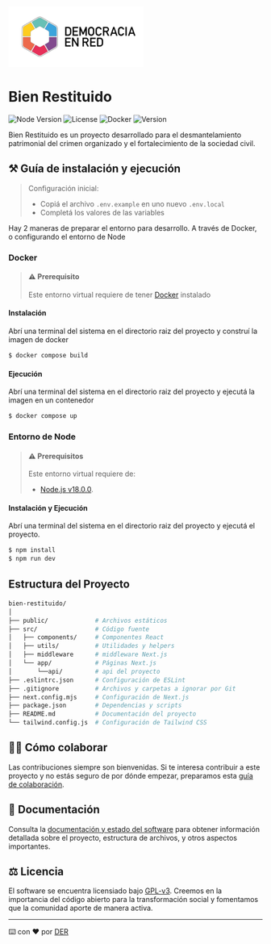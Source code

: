 ![Header](./docs/der-logo.png)

# Bien Restituido

![Node Version](https://img.shields.io/badge/node-v18-red)
![License](https://img.shields.io/github/license/DemocraciaEnRed/bien-restituido)
![Docker](https://img.shields.io/badge/docker-ready-blue)
![Version](https://img.shields.io/github/v/release/DemocraciaEnRed/bien-restituido)

Bien Restituido es un proyecto desarrollado para el desmantelamiento patrimonial del crimen organizado y el fortalecimiento de la sociedad civil.

## ⚒️ Guía de instalación y ejecución

> Configuración inicial:
>
> - Copiá el archivo `.env.example` en uno nuevo `.env.local`
> - Completá los valores de las variables

Hay 2 maneras de preparar el entorno para desarrollo. A través de Docker, o configurando el entorno de Node

### Docker

> #### ⚠️ Prerequisito
>
> Este entorno virtual requiere de tener [Docker](https://docs.docker.com/) instalado

#### Instalación

Abrí una terminal del sistema en el directorio raiz del proyecto y construí la imagen de docker

```bash
$ docker compose build
```

#### Ejecución

Abrí una terminal del sistema en el directorio raiz del proyecto y ejecutá la imagen en un contenedor

```bash
$ docker compose up
```

### Entorno de Node

> #### ⚠️ Prerequisitos
>
> Este entorno virtual requiere de:
>
> - [Node.js v18.0.0](https://nodejs.org/en/blog/release/v18.0.0/).

#### Instalación y Ejecución

Abrí una terminal del sistema en el directorio raiz del proyecto y ejecutá el proyecto.

```bash
$ npm install
$ npm run dev
```

## Estructura del Proyecto

```bash
bien-restituido/
│
├── public/             # Archivos estáticos
├── src/                # Código fuente
│   ├── components/     # Componentes React
│   ├── utils/          # Utilidades y helpers
│   ├── middleware      # middleware Next.js
│   └── app/            # Páginas Next.js
│       └──api/         # api del proyecto
├── .eslintrc.json      # Configuración de ESLint
├── .gitignore          # Archivos y carpetas a ignorar por Git
├── next.config.mjs     # Configuración de Next.js
├── package.json        # Dependencias y scripts
├── README.md           # Documentación del proyecto
└── tailwind.config.js  # Configuración de Tailwind CSS
```

## 👷‍♀️ Cómo colaborar

Las contribuciones siempre son bienvenidas. Si te interesa contribuir a este proyecto y no estás seguro de por dónde empezar, preparamos esta [guía de colaboración](https://github.com/DemocraciaEnRed/.github/blob/main/docs/CONTRIBUTING.md).

## 📖 Documentación

Consulta la [documentación y estado del software](./docs) para obtener información detallada sobre el proyecto, estructura de archivos, y otros aspectos importantes.

## ⚖️ Licencia

El software se encuentra licensiado bajo [GPL-v3](./LICENSE). Creemos en la importancia del código abierto para la transformación social y fomentamos que la comunidad aporte de manera activa.

---

⌨️ con ❤️ por [DER](https://github.com/DemocraciaEnRed/)
